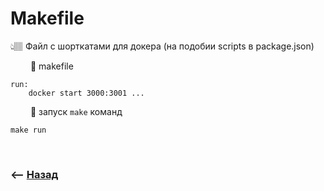 # Makefile
👆🏽 Файл с шорткатами для докера (на подобии scripts в package.json)

&emsp;&emsp; 🔹 makefile
```
run:
    docker start 3000:3001 ...
```

&emsp;&emsp; 🔹 запуск `make` команд
```
make run
```


<br>

### ⟵ **<a href="../../readme.md">Назад</a>**